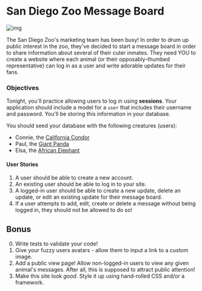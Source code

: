 # San Diego Zoo Message Board

![img](http://images.familyvacationcritic.com/sd-zoo-safari-rolling-safari.jpg)

The San Diego Zoo's marketing team has been busy! In order to drum up public interest in the zoo, they've decided to start a message board in order to share information about several of their cuter inmates. They need YOU to create a website where each animal (or their opposably-thumbed representative) can log in as a user and write adorable updates for their fans.

### Objectives

Tonight, you'll practice allowing users to log in using **sessions**. Your application should include a model for a `user` that includes their username and password. You'll be storing this information in your database.

You should seed your database with the following creatures (users):
  - Connie, the [California Condor](http://animals.sandiegozoo.org/animals/california-condor)
  - Paul, the [Giant Panda](http://animals.sandiegozoo.org/animals/giant-panda)
  - Elsa, the [African Elephant](http://animals.sandiegozoo.org/animals/elephant)

#### User Stories

1. A user should be able to create a new account.
2. An existing user should be able to log in to your site.
3. A logged-in user should be able to create a new update, delete an update, or edit an existing update for their message board.
4. If a user attempts to add, edit, create or delete a message without being logged in, they should not be allowed to do so!

## Bonus

0. Write tests to validate your code!
1. Give your fuzzy users avatars - allow them to input a link to a custom image.
2. Add a public view page! Allow non-logged-in users to view any given animal's messages. After all, this is supposed to attract public attention!
3. Make this site look *good*. Style it up using hand-rolled CSS and/or a framework.
